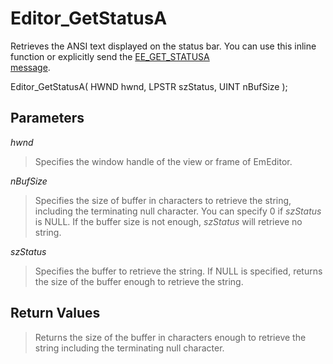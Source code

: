 # Editor\_GetStatusA

Retrieves the ANSI text displayed on the status bar. You can use this inline function
or explicitly send the [EE\_GET\_STATUSA \
message](../message/ee_get_statusa).

Editor\_GetStatusA( HWND hwnd, LPSTR szStatus, UINT nBufSize );

## Parameters

_hwnd_

> Specifies the window handle of the view or frame of EmEditor.

_nBufSize_

> Specifies the size of buffer in characters to retrieve the string, including
> the terminating null character. You can specify 0 if _szStatus_ is
> NULL. If the buffer size is not enough, _szStatus_ will retrieve no
> string.

_szStatus_

> Specifies the buffer to retrieve the string. If NULL is specified, returns
> the size of the buffer enough to retrieve the string.

## Return Values

> Returns the size of the buffer in characters enough to retrieve the string
> including the terminating null character.
